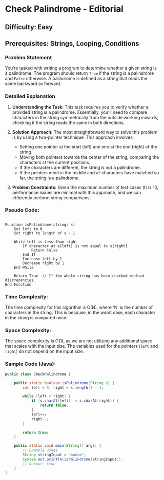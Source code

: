 # Check Palindrome - Editorial

## Difficulty: Easy

## Prerequisites: Strings, Looping, Conditions

### Problem Statement
You're tasked with writing a program to determine whether a given string is a palindrome. The program should return `True` if the string is a palindrome and `False` otherwise. A palindrome is defined as a string that reads the same backward as forward.

### Detailed Explanation

1. **Understanding the Task:**
   This task requires you to verify whether a provided string is a palindrome. Essentially, you'll need to compare characters in the string symmetrically from the outside working inwards, checking if the string reads the same in both directions.

2. **Solution Approach:**
   The most straightforward way to solve this problem is by using a two-pointer technique. This approach involves:
   - Setting one pointer at the start (left) and one at the end (right) of the string.
   - Moving both pointers towards the center of the string, comparing the characters at the current positions.
   - If the characters are different, the string is not a palindrome.
   - If the pointers meet in the middle and all characters have matched so far, the string is a palindrome.

3. **Problem Constraints:**
   Given the maximum number of test cases (t) is 10, performance issues are minimal with this approach, and we can efficiently perform string comparisons.

### Pseudo Code:

<pre><code>
Function isPalindrome(string: s)
    Set left to 0
    Set right to length of s - 1

    While left is less than right
        If character at s[left] is not equal to s[right]
            Return False
        End If
        Increase left by 1
        Decrease right by 1
    End While

    Return True  // If the whole string has been checked without discrepancies.
End Function
</code></pre>

### Time Complexity:
The time complexity for this algorithm is O(N), where 'N' is the number of characters in the string. This is because, in the worst case, each character in the string is compared once.

### Space Complexity:
The space complexity is O(1), as we are not utilizing any additional space that scales with the input size. The variables used for the pointers (`left` and `right`) do not depend on the input size.

### Sample Code (Java):

```java
public class CheckPalindrome {

    public static boolean isPalindrome(String s) {
        int left = 0, right = s.length() - 1;

        while (left < right) {
            if (s.charAt(left) != s.charAt(right)) {
                return false;
            }
            left++;
            right--;
        }

        return true;
    }

    public static void main(String[] args) {
        // Example usage
        String stringInput = "madam";
        System.out.println(isPalindrome(stringInput));
        // Output: true
    }
}
